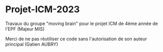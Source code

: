# Projet-ICM-2023
Travaux du groupe "moving brain" pour le projet ICM de 4ème année de l'EPF (Majeur MIS)

Merci de ne pas réutiliser ce code sans l'autorisation de son auteur principal (Gatien AUBRY)
